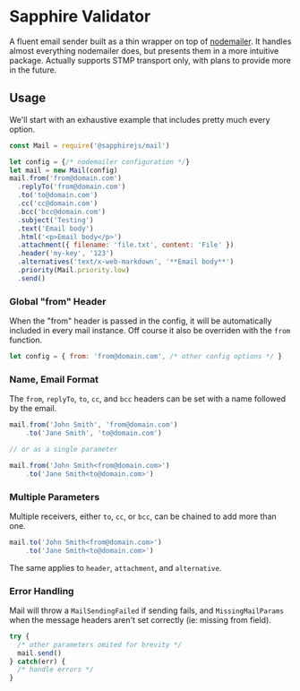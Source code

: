 # Sapphire Validator

A fluent email sender built as a thin wrapper on top of [nodemailer](https://github.com/nodemailer/nodemailer). It handles almost everything nodemailer does, but presents them in a more intuitive package. Actually supports STMP transport only, with plans to provide more in the future.

## Usage

We'll start with an exhaustive example that includes pretty much every option.

```javascript
const Mail = require('@sapphirejs/mail')

let config = {/* nodemailer configuration */}
let mail = new Mail(config)
mail.from('from@domain.com')
  .replyTo('from@domain.com')
  .to('to@domain.com')
  .cc('cc@domain.com')
  .bcc('bcc@domain.com')
  .subject('Testing')
  .text('Email body')
  .html('<p>Email body</p>')
  .attachment({ filename: 'file.txt', content: 'File' })
  .header('my-key', '123')
  .alternatives('text/x-web-markdown', '**Email body**')
  .priority(Mail.priority.low)
  .send()
```

### Global "from" Header

When the "from" header is passed in the config, it will be automatically included in every mail instance. Off course it also be overriden with the `from` function.

```javascript
let config = { from: 'from@domain.com', /* other config options */ }
```

### Name, Email Format

The `from`, `replyTo`, `to`, `cc`, and `bcc` headers can be set with a name followed by the email.

```javascript
mail.from('John Smith', 'from@domain.com')
    .to('Jane Smith', 'to@domain.com')

// or as a single parameter

mail.from('John Smith<from@domain.com>')
    .to('Jane Smith<to@domain.com>')
```

### Multiple Parameters

Multiple receivers, either `to`, `cc`, or `bcc`, can be chained to add more than one.

```javascript
mail.to('John Smith<from@domain.com>')
    .to('Jane Smith<to@domain.com>')
```

The same applies to `header`, `attachment`, and `alternative`.

### Error Handling

Mail will throw a `MailSendingFailed` if sending fails, and `MissingMailParams` when the message headers aren't set correctly (ie: missing from field).

```javascript
try {
  /* other parameters omited for brevity */
  mail.send()
} catch(err) {
  /* handle errors */
}
```
